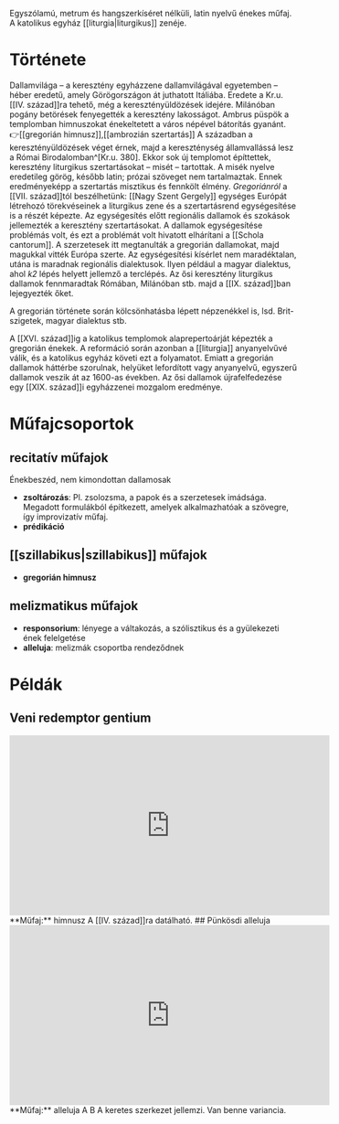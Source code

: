 Egyszólamú, metrum és hangszerkíséret nélküli, latin nyelvű énekes műfaj. A katolikus egyház [[liturgia|liturgikus]] zenéje.
# Története
Dallamvilága – a keresztény egyházzene dallamvilágával egyetemben – héber eredetű, amely Görögországon át juthatott Itáliába.
Eredete a Kr.u. [[IV. század]]ra tehető, még a keresztényüldözések idejére. Milánóban pogány betörések fenyegették a keresztény lakosságot. Ambrus püspök a templomban himnuszokat énekeltetett a város népével bátorítás gyanánt. 👉[[gregorián himnusz]],[[ambrozián szertartás]]
A században a keresztényüldözések véget érnek, majd a kereszténység államvallássá lesz a Római Birodalomban^[Kr.u. 380]. Ekkor sok új templomot építtettek, keresztény liturgikus szertartásokat – misét – tartottak. A misék nyelve eredetileg görög, később latin; prózai szöveget nem tartalmaztak. Ennek eredményeképp a szertartás misztikus és fennkölt élmény.
*Gregoriánról* a [[VII. század]]tól beszélhetünk: [[Nagy Szent Gergely]] egységes Európát létrehozó törekvéseinek a liturgikus zene és a szertartásrend egységesítése is a részét képezte. Az egységesítés előtt regionális dallamok és szokások jellemezték a keresztény szertartásokat. 
A dallamok egységesítése problémás volt, és ezt a problémát volt hivatott elhárítani a [[Schola cantorum]]. A szerzetesek itt megtanulták a gregorián dallamokat, majd magukkal vitték Európa szerte. Az egységesítési kísérlet nem maradéktalan, utána is maradnak regionális dialektusok. Ilyen például a magyar dialektus, ahol *k2* lépés helyett jellemző a terclépés.
Az ősi keresztény liturgikus dallamok fennmaradtak Rómában, Milánóban stb. majd a [[IX. század]]ban lejegyezték őket. 

A gregorián története során kölcsönhatásba lépett népzenékkel is, lsd. Brit-szigetek, magyar dialektus stb.

A [[XVI. század]]ig a katolikus templomok alaprepertoárját képezték a gregorián énekek. A reformáció során azonban a [[liturgia]] anyanyelvűvé válik, és a katolikus egyház követi ezt a folyamatot. Emiatt a gregorián dallamok háttérbe szorulnak, helyüket lefordított vagy anyanyelvű, egyszerű dallamok veszik át az 1600-as években.
Az ősi dallamok újrafelfedezése egy [[XIX. század]]i egyházzenei mozgalom eredménye.
# Műfajcsoportok
## recitatív műfajok
Énekbeszéd, nem kimondottan dallamosak
-  **zsoltározás**: Pl. zsolozsma, a papok és a szerzetesek imádsága. Megadott formulákból építkezett, amelyek alkalmazhatóak a szövegre, így improvizatív műfaj.
-  **prédikáció**
## [[szillabikus|szillabikus]] műfajok
- **gregorián himnusz**
## melizmatikus műfajok
- **responsorium**: lényege a váltakozás, a szólisztikus és a gyülekezeti ének felelgetése
- **alleluja**: melizmák csoportba rendeződnek
# Példák
## Veni redemptor gentium
<iframe width="560" height="315" src="https://www.youtube-nocookie.com/embed/RvheqbdazZ4?si=4aEODjaPwrv5Prsy" title="YouTube video player" frameborder="0" allow="accelerometer; autoplay; clipboard-write; encrypted-media; gyroscope; picture-in-picture; web-share" allowfullscreen></iframe>
**Műfaj:** himnusz
A [[IV. század]]ra datálható.
## Pünkösdi alleluja
<iframe width="560" height="315" src="https://www.youtube-nocookie.com/embed/PAbudZMo8bw?si=SCsuuKFKMsWBTK9L" title="YouTube video player" frameborder="0" allow="accelerometer; autoplay; clipboard-write; encrypted-media; gyroscope; picture-in-picture; web-share" allowfullscreen></iframe>
**Műfaj:** alleluja
A B A keretes szerkezet jellemzi. Van benne variancia.
